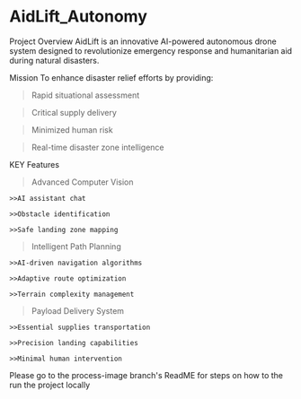 # AidLift_Autonomy

Project Overview
AidLift is an innovative AI-powered autonomous drone system designed to revolutionize emergency response and humanitarian aid during natural disasters.

Mission
To enhance disaster relief efforts by providing:


  > Rapid situational assessment

  > Critical supply delivery

  > Minimized human risk

  > Real-time disaster zone intelligence


KEY Features

> Advanced Computer Vision

    >>AI assistant chat

    >>Obstacle identification

    >>Safe landing zone mapping

> Intelligent Path Planning



    >>AI-driven navigation algorithms

    >>Adaptive route optimization

    >>Terrain complexity management

> Payload Delivery System


    >>Essential supplies transportation

    >>Precision landing capabilities

    >>Minimal human intervention




Please go to the process-image branch's ReadME for steps on how to the run the project locally
